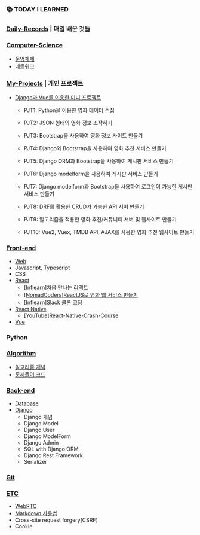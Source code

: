 ### :books: TODAY I LEARNED

### [Daily-Records](https://github.com/HerrineKim/TIL/tree/master/Daily-Records) | 매일 배운 것들

### [Computer-Science](https://github.com/HerrineKim/TIL/tree/master/Computer-Science)

- [운영체제](https://github.com/HerrineKim/TIL/tree/master/Computer-Science/%EC%9A%B4%EC%98%81%EC%B2%B4%EC%A0%9C(OS))
- 네트워크

### [My-Projects](https://github.com/HerrineKim/TIL/tree/master/My-Projects) | 개인 프로젝트

- [Django과 Vue를 이용한 미니 프로젝트](https://github.com/HerrineKim/TIL/tree/master/My-Projects/SSAFY)
  - PJT1: Python을 이용한 영화 데이터 수집

  - PJT2: JSON 형태의 영화 정보 조작하기

  - PJT3: Bootstrap을 사용하여 영화 정보 사이트 만들기

  - PJT4: Django와 Bootstrap을 사용하여 영화 추천 서비스 만들기

  - PJT5: Django ORM과 Bootstrap을 사용하여 게시판 서비스 만들기

  - PJT6: Django modelform을 사용하여 게시판 서비스 만들기

  - PJT7: Django modelform과 Bootstrap을 사용하여 로그인이 가능한 게시판 서비스 만들기

  - PJT8: DRF를 활용한 CRUD가 가능한 API 서버 만들기 

  - PJT9: 알고리즘을 적용한 영화 추천/커뮤니티 서버 및 웹사이트 만들기

  - PJT10: Vue2, Vuex, TMDB API, AJAX를 사용한 영화 추천 웹사이트 만들기


### [Front-end](https://github.com/HerrineKim/TIL/tree/master/Front-end) 

- [Web](https://github.com/HerrineKim/TIL/tree/master/Front-end/HTML-and-CSS)
- [Javascript, Typescript](https://github.com/HerrineKim/TIL/tree/master/All%20about%20FE/Javascript)
- CSS
- [React](https://github.com/HerrineKim/TIL/tree/master/All%20about%20FE/React)
  - [[Inflearn]처음 만나는 리액트](https://github.com/HerrineKim/TIL/tree/master/All%20about%20FE/React/%5Binflearn%5D%EC%B2%98%EC%9D%8C%20%EB%A7%8C%EB%82%98%EB%8A%94%20%EB%A6%AC%EC%95%A1%ED%8A%B8)
  - [[NomadCoders]ReactJS로 영화 웹 서비스 만들기](https://github.com/HerrineKim/TIL/tree/master/All%20about%20FE/React/%5Bnomadcoders%5DReactJS%EB%A1%9C%20%EC%98%81%ED%99%94%20%EC%9B%B9%20%EC%84%9C%EB%B9%84%EC%8A%A4%20%EB%A7%8C%EB%93%A4%EA%B8%B0)
  - [[Inflearn]Slack 클론 코딩](https://github.com/HerrineKim/TIL/tree/master/All%20about%20FE/React/%5Binflearn%5DSlack-clone-coding)
- [React Native](https://github.com/HerrineKim/TIL/tree/master/All%20about%20FE/React-Native)
  - [[YouTube]React-Native-Crash-Course](https://github.com/HerrineKim/TIL/tree/master/All%20about%20FE/React-Native/%5BYouTube%5DReact-Native-Crash-Course)
- [Vue](https://github.com/HerrineKim/TIL/tree/master/All%20about%20FE/Vue)

### Python

### [Algorithm](https://github.com/HerrineKim/TIL/tree/master/Algorithm)

- [알고리즘 개념](https://github.com/HerrineKim/TIL/tree/master/Algorithm/%EC%95%8C%EA%B3%A0%EB%A6%AC%EC%A6%98%20%EA%B0%9C%EB%85%90)
- [문제풀이 코드](https://github.com/HerrineKim/TIL/tree/master/Algorithm/Problem%20Solving%20codes)

### [Back-end](https://github.com/HerrineKim/TIL/tree/master/Back-end)

- [Database]()
- [Django](https://github.com/HerrineKim/TIL/tree/master/Back-end/Django)
  - Django 개념
  - Django Model
  - Django User
  - Django ModelForm
  - Django Admin
  - SQL with Django ORM
  - Django Rest Framework
  - Serializer
  

### [Git](https://github.com/HerrineKim/TIL/tree/master/Git)

### [ETC](https://github.com/HerrineKim/TIL/tree/master/ETC)

- [WebRTC](https://github.com/HerrineKim/TIL/tree/master/ETC/WebRTC)
- [Markdown 사용법](https://github.com/HerrineKim/TIL/tree/master/ETC/Markdown)
- Cross-site request forgery(CSRF)
- Cookie

